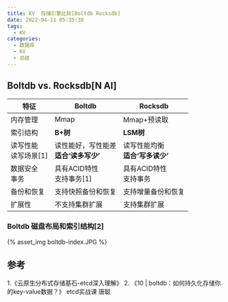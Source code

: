 ```yaml
---
title: KV  存储引擎比较[Boltdb Rocksdb]
date: 2022-04-11 05:35:38
tags:
  - KV
categories: 
  - 数据库
  - KV
  - 总结
---
```



<p></p>
<!-- more -->

## Boltdb vs.  Rocksdb[N AI]


| 特征 | Boltdb | Rocksdb |
| --- | --- | --- |
| 内存管理 | Mmap | Mmap+预读取 |
| 索引结构 | **B+树** | **LSM树** |
| 读写性能<br>读写场景[1] | 读性能好，写性能差<br/>**适合‘读多写少’** | 读写性能均衡<br/>**适合‘写多读少’** |
| 数据安全<br>事务 | 具有ACID特性<br>支持事务[1] | 具有ACID特性<br>支持事务 |
| 备份和恢复 | 支持快照备份和恢复 | 支持增量备份和恢复 |
| 扩展性 | 不支持集群扩展 | 支持集群扩展 |


### Boltdb 磁盘布局和索引结构[2]
{% asset_img   boltdb-index.JPG   %}

## 参考
1.《云原生分布式存储基石-etcd深入理解》 
2. 《10 | boltdb：如何持久化存储你的key-value数据？》  etcd实战课  唐聪
